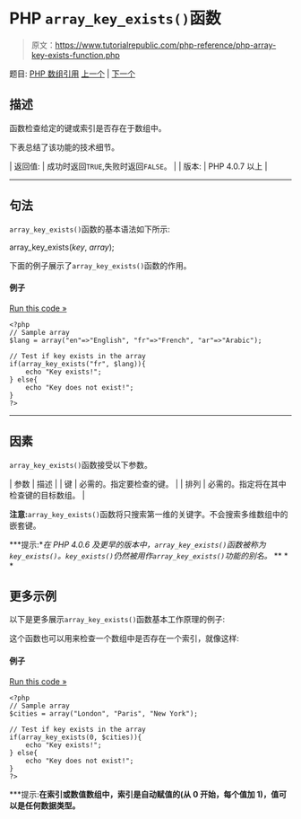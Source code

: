 # PHP `array_key_exists()`函数

> 原文：<https://www.tutorialrepublic.com/php-reference/php-array-key-exists-function.php>

题目: [PHP 数组引用](php-array-functions.php) [上一个](php-array-intersect-function.php) | [下一个](php-array-key-first-function.php)

## 描述

函数检查给定的键或索引是否存在于数组中。

下表总结了该功能的技术细节。

| 返回值: | 成功时返回`TRUE`,失败时返回`FALSE`。 |
| 版本: | PHP 4.0.7 以上 |

* * *

## 句法

`array_key_exists()`函数的基本语法如下所示:

array_key_exists(*key*, *array*);

下面的例子展示了`array_key_exists()`函数的作用。

#### 例子

[Run this code »](../codelab.php?topic=php&file=check-if-a-key-exists-in-the-array "Run this code to view the output")

```
<?php
// Sample array
$lang = array("en"=>"English", "fr"=>"French", "ar"=>"Arabic");

// Test if key exists in the array
if(array_key_exists("fr", $lang)){
    echo "Key exists!";
} else{
    echo "Key does not exist!";
}
?>
```

* * *

## 因素

`array_key_exists()`函数接受以下参数。

| 参数 | 描述 |
| 键 | 必需的。指定要检查的键。 |
| 排列 | 必需的。指定将在其中检查键的目标数组。 |

**注意:**`array_key_exists()`函数将只搜索第一维的关键字。不会搜索多维数组中的嵌套键。

 ***提示:**在 PHP 4.0.6 及更早的版本中，`array_key_exists()`函数被称为`key_exists()`。`key_exists()`仍然被用作`array_key_exists()`功能的别名。*  ** * *

## 更多示例

以下是更多展示`array_key_exists()`函数基本工作原理的例子:

这个函数也可以用来检查一个数组中是否存在一个索引，就像这样:

#### 例子

[Run this code »](../codelab.php?topic=php&file=check-whether-an-index-exist-in-the-array "Run this code to view the output")

```
<?php
// Sample array
$cities = array("London", "Paris", "New York");

// Test if key exists in the array
if(array_key_exists(0, $cities)){
    echo "Key exists!";
} else{
    echo "Key does not exist!";
}
?>
```

 ***提示:**在索引或数值数组中，索引是自动赋值的(从 0 开始，每个值加 1)，值可以是任何数据类型。**